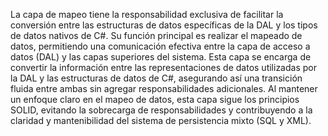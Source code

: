 ﻿La capa de mapeo tiene la responsabilidad exclusiva de facilitar la conversión
entre las estructuras de datos específicas de la DAL y los tipos de datos
nativos de C#. Su función principal es realizar el mapeado de datos, permitiendo
una comunicación efectiva entre la capa de acceso a datos (DAL) y las capas
superiores del sistema. Esta capa se encarga de convertir la información entre
las representaciones de datos utilizadas por la DAL y las estructuras de datos
de C#, asegurando así una transición fluida entre ambas sin agregar
responsabilidades adicionales. Al mantener un enfoque claro en el mapeo de
datos, esta capa sigue los principios SOLID, evitando la sobrecarga de
responsabilidades y contribuyendo a la claridad y mantenibilidad del sistema de
persistencia mixto (SQL y XML).